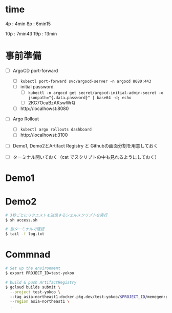 # time
4p : 4min
8p : 6min15




10p : 7min43
19p : 13min

# 事前準備
- [ ] ArgoCD port-forward
  - [ ] `kubectl port-forward svc/argocd-server -n argocd 8080:443`
  - [ ] initial password
    - [ ] `kubectl -n argocd get secret/argocd-initial-admin-secret -o jsonpath="{.data.password}" | base64 -d; echo` 
    - [ ] 2KG7OcaBzAKswWrQ
  - [ ] http://localhowst:8080
- [ ] Argo Rollout
  - [ ] `kubectl argo rollouts dashboard`
  - [ ] http://localhowst:3100
- [ ] Demo1, Demo2とArtifact Registry と Githubの画面分割を用意しておく
- [ ] ターミナル開いておく（cat でスクリプトの中も見れるようにしておく）


# Demo1


# Demo2

```bash
# 3秒ごとにリクエストを送信するシェルスクリプトを実行
$ sh access.sh

# 別ターミナルで確認
$ tail -f log.txt
```

# Commnad
```bash
# Set up the environment
$ export PROJECT_ID=test-yokoo

# build & push ArtifactRegistry
$ gcloud builds submit \
  --project test-yokoo \    
  --tag asia-northeast1-docker.pkg.dev/test-yokoo/$PROJECT_ID/memegen:green \
  --region asia-northeast1 \
  .
```